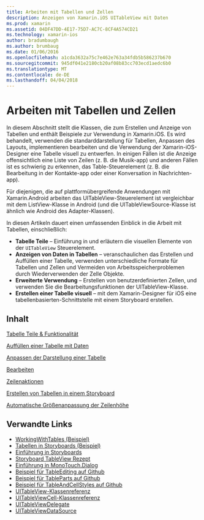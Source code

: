```yaml
---
title: Arbeiten mit Tabellen und Zellen
description: Anzeigen von Xamarin.iOS UITableView mit Daten
ms.prod: xamarin
ms.assetid: 04DF47DD-4E17-75D7-AC7C-8CF4A574CD21
ms.technology: xamarin-ios
author: bradumbaugh
ms.author: brumbaug
ms.date: 01/06/2016
ms.openlocfilehash: a1cda3632a75c7e462e763a34fdb5b586237b670
ms.sourcegitcommit: 945df041e2180cb20af08b83cc703ecd1aedc6b0
ms.translationtype: MT
ms.contentlocale: de-DE
ms.lasthandoff: 04/04/2018
---
```

# <a name="working-with-tables-and-cells"></a>Arbeiten mit Tabellen und Zellen


In diesem Abschnitt stellt die Klassen, die zum Erstellen und Anzeige von Tabellen und enthält Beispiele zur Verwendung in Xamarin.iOS. Es wird behandelt, verwenden die standarddarstellung für Tabellen, Anpassen des Layouts, implementieren bearbeiten und die Verwendung der Xamarin-iOS-Designer eine Tabelle visuell zu entwerfen. In einigen Fällen ist die Anzeige offensichtlich eine Liste von Zeilen (z. B. die Musik-app) und anderen Fällen ist es schwierig zu erkennen, das Table-Steuerelement (z. B. die Bearbeitung in der Kontakte-app oder einer Konversation in Nachrichten-app).

Für diejenigen, die auf plattformübergreifende Anwendungen mit Xamarin.Android arbeiten das UITableView-Steuerelement ist vergleichbar mit dem ListView-Klasse in Android (und die UITableViewSource-Klasse ist ähnlich wie Android des Adapter-Klassen).

In diesen Artikeln dauert einen umfassenden Einblick in die Arbeit mit Tabellen, einschließlich:

-   **Tabelle Teile** – Einführung in und erläutern die visuellen Elemente von der `UITableView` Steuerelement. 
-   **Anzeigen von Daten in Tabellen** – veranschaulichen das Erstellen und Auffüllen einer Tabelle, verwenden unterschiedliche Formate für Tabellen und Zellen und Vermeiden von Arbeitsspeicherproblemen durch Wiederverwenden der Zelle Objekte. 
-   **Erweiterte Verwendung** – Erstellen von benutzerdefinierten Zellen, und verwenden Sie die Bearbeitungsfunktionen der UITableView-Klasse. 
-   **Erstellen einer Tabelle visuell** – mit dem Xamarin-Designer für iOS eine tabellenbasierten-Schnittstelle mit einem Storyboard erstellen. 


## <a name="contents"></a>Inhalt

 [Tabelle Teile &amp; Funktionalität](~/ios/user-interface/controls/tables/table-parts-and-functionality.md)

 [Auffüllen einer Tabelle mit Daten](~/ios/user-interface/controls/tables/populating-a-table-with-data.md)

 [Anpassen der Darstellung einer Tabelle](~/ios/user-interface/controls/tables/customizing-table-appearance.md)

 [Bearbeiten](~/ios/user-interface/controls/tables/editing.md)
 
 [Zeilenaktionen](~/ios/user-interface/controls/tables/row-action.md)

 [Erstellen von Tabellen in einem Storyboard](~/ios/user-interface/controls/tables/creating-tables-in-a-storyboard.md)
 
 [Automatische Größenanpassung der Zeilenhöhe](~/ios/user-interface/controls/tables/autosizing-row-height.md)


## <a name="related-links"></a>Verwandte Links

- [WorkingWithTables (Beispiel)](https://developer.xamarin.com/samples/monotouch/WorkingWithTables/)
- [Tabellen in Storyboards (Beispiel)](https://developer.xamarin.com/samples/monotouch/StoryboardTable/)
- [Einführung in Storyboards](~/ios/user-interface/storyboards/index.md)
- [Storyboard TableView Rezept](https://developer.xamarin.com/recipes/ios/general/storyboard/storyboard_a_tableview)
- [Einführung in MonoTouch.Dialog](~/ios/user-interface/monotouch.dialog/index.md)
- [Beispiel für TableEditing auf Github](https://github.com/xamarin/monotouch-samples/tree/master/TableEditing)
- [Beispiel für TableParts auf Github](https://github.com/xamarin/monotouch-samples/tree/master/TableParts)
- [Beispiel für TableAndCellStyles auf Github](https://github.com/xamarin/mobile-samples/tree/master/TablesLists)
- [UITableView-Klassenreferenz](https://developer.apple.com/library/ios/documentation/UIKit/Reference/UITableView_Class/)
- [UITableViewCell-Klassenreferenz](https://developer.apple.com/library/ios/documentation/UIKit/Reference/UITableViewCell_Class/)
- [UITableViewDelegate](https://developer.apple.com/library/ios/documentation/UIKit/Reference/UITableViewDelegate_Protocol/)
- [UITableViewDataSource](https://developer.apple.com/library/ios/documentation/UIKit/Reference/UITableViewDataSource_Protocol/)
